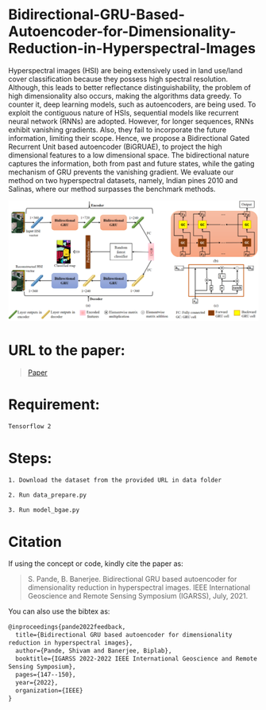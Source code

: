 # Bidirectional-GRU-Based-Autoencoder-for-Dimensionality-Reduction-in-Hyperspectral-Images
Hyperspectral images (HSI) are being extensively used in land use/land cover classification because they possess high spectral resolution. Although, this leads to better reflectance distinguishability, the problem of high dimensionality also occurs, making the algorithms data greedy. To counter it, deep learning models, such as autoencoders, are being used. To exploit the contiguous nature of HSIs, sequential models like recurrent neural network (RNNs) are adopted. However, for longer sequences, RNNs exhibit vanishing gradients. Also, they fail to incorporate the future information, limiting their scope. Hence, we propose a Bidirectional Gated Recurrent Unit based autoencoder (BiGRUAE), to project the high dimensional features to a low dimensional space. The bidirectional nature captures the information, both from past and future states, while the gating mechanism of GRU prevents the vanishing gradient. We evaluate our method on two hyperspectral datasets, namely, Indian pines 2010 and Salinas, where our method surpasses the benchmark methods.

![Autoencoder](images/BiGRUAE.png)

# URL to the paper: 
>[Paper](https://ieeexplore.ieee.org/stamp/stamp.jsp?arnumber=9555048)

# Requirement:

```
Tensorflow 2
```
# Steps:

```
1. Download the dataset from the provided URL in data folder
```
```
2. Run data_prepare.py
```
```
3. Run model_bgae.py
```
# Citation

If using the concept or code, kindly cite the paper as: 
>S. Pande, B. Banerjee. Bidirectional GRU based autoencoder for dimensionality reduction in hyperspectral images. IEEE International Geoscience and Remote Sensing Symposium (IGARSS), July, 2021.

You can also use the bibtex as:
```
@inproceedings{pande2022feedback,
  title={Bidirectional GRU based autoencoder for dimensionality reduction in hyperspectral images},
  author={Pande, Shivam and Banerjee, Biplab},
  booktitle={IGARSS 2022-2022 IEEE International Geoscience and Remote Sensing Symposium},
  pages={147--150},
  year={2022},
  organization={IEEE}
}
```
